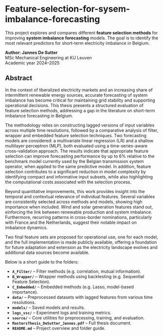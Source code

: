 # Feature-selection-for-sysem-imbalance-forecasting
This project explores and compares different **feature selection methods** for improving **system imbalance forecasting** models. The goal is to identify the most relevant predictors for short-term electricity imbalance in Belgium.

**Author: Jannes De Sutter**  
MSc Mechanical Engineering at KU Leuven  
Academic year 2024–2025

## Abstract

In the context of liberalized electricity markets and an increasing share of intermittent renewable energy sources, accurate forecasting of system imbalance has become critical for maintaining grid stability and supporting operational decisions. This thesis presents a structured evaluation of feature selection methods, addressing a gap in the literature on short-term imbalance forecasting in Belgium.

The methodology relies on constructing lagged versions of input variables across multiple time resolutions, followed by a comparative analysis of filter, wrapper and embedded feature selection techniques. Two forecasting models are considered: a multivariate linear regression (LR) and a shallow multilayer perceptron (MLP), both evaluated using a time-series-aware cross-validation approach. The results indicate that appropriate feature selection can improve forecasting performance by up to 6% relative to the benchmark model currently used by the Belgian transmission system operator, when applied to the same predictive model. In addition, feature selection contributes to a significant reduction in model complexity by identifying compact and informative input subsets, while also highlighting the computational costs associated with the selection process.

Beyond quantitative improvements, this work provides insight into the temporal and contextual relevance of individual features. Several variables are consistently selected across methods and models, showing high importance when included. Wind and solar generation features stand out, einforcing the link between renewable production and system imbalance. Furthermore, recurring patterns in cross-border nominations, particularly with France and the Netherlands, suggest their notable impact on imbalance dynamics. 

Two final feature sets are proposed for operational use, one for each model, and the full implementation is made publicly available, offering a foundation for future adaptation and extension as the electricity landscape evolves and additional data sources become available.

Below is a short guide to the folders:

- **`A_Filter/`** – Filter methods (e.g. correlation, mutual information).  
- **`B_Wrapper/`** – Wrapper methods using backtesting (e.g. Sequential Feature Selection).  
- **`C_Embedded/`** – Embedded methods (e.g. Lasso, model-based importance).  
- **`data/`** – Preprocessed datasets with lagged features from various time resolutions.  
- **`models/`** – Saved models and results.  
- **`logs_vsc/`** – Experiment logs and training metrics.  
- **`source/`** – Core utilities for preprocessing, training, and evaluation.  
- **`MastersThesis_DeSutter_Jannes.pdf`** – Full thesis document.  
- **`README.md`** – Project overview and folder guide.
